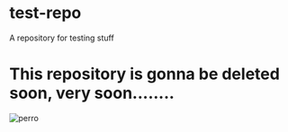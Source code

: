 # test-repo
A repository for testing stuff

# This repository is gonna be deleted soon, very soon........

![perro](https://github.com/user-attachments/assets/8aaa98f4-9586-4b5b-81b7-ae392782f18f)
